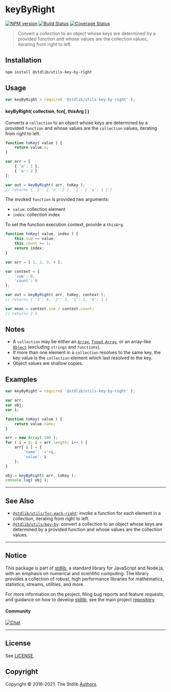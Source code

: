 <!--

@license Apache-2.0

Copyright (c) 2018 The Stdlib Authors.

Licensed under the Apache License, Version 2.0 (the "License");
you may not use this file except in compliance with the License.
You may obtain a copy of the License at

   http://www.apache.org/licenses/LICENSE-2.0

Unless required by applicable law or agreed to in writing, software
distributed under the License is distributed on an "AS IS" BASIS,
WITHOUT WARRANTIES OR CONDITIONS OF ANY KIND, either express or implied.
See the License for the specific language governing permissions and
limitations under the License.

-->

# keyByRight

[![NPM version][npm-image]][npm-url] [![Build Status][test-image]][test-url] [![Coverage Status][coverage-image]][coverage-url] <!-- [![dependencies][dependencies-image]][dependencies-url] -->

> Convert a collection to an object whose keys are determined by a provided function and whose values are the collection values, iterating from right to left.

<!-- Section to include introductory text. Make sure to keep an empty line after the intro `section` element and another before the `/section` close. -->

<section class="intro">

</section>

<!-- /.intro -->

<!-- Package usage documentation. -->

<section class="installation">

## Installation

```bash
npm install @stdlib/utils-key-by-right
```

</section>

<section class="usage">

## Usage

```javascript
var keyByRight = require( '@stdlib/utils-key-by-right' );
```

#### keyByRight( collection, fcn\[, thisArg ] )

Converts a `collection` to an object whose keys are determined by a provided `function` and whose values are the `collection` values, iterating from right to left.

<!-- eslint-disable object-curly-newline -->

```javascript
function toKey( value ) {
    return value.a;
}

var arr = [
    { 'a': 1 },
    { 'a': 2 }
];

var out = keyByRight( arr, toKey );
// returns { '2': { 'a': 2 }, '1': { 'a': 1 } }
```

The invoked `function` is provided two arguments:

-   `value`: collection element
-   `index`: collection index

To set the function execution context, provide a `thisArg`.

```javascript
function toKey( value, index ) {
    this.sum += value;
    this.count += 1;
    return index;
}

var arr = [ 1, 2, 3, 4 ];

var context = {
    'sum': 0,
    'count': 0
};

var out = keyByRight( arr, toKey, context );
// returns { '3': 4, '2': 3, '1': 2, '0': 1 }

var mean = context.sum / context.count;
// returns 2.5
```

</section>

<!-- /.usage -->

<!-- Package usage notes. Make sure to keep an empty line after the `section` element and another before the `/section` close. -->

<section class="notes">

## Notes

-   A `collection` may be either an [`Array`][mdn-array], [`Typed Array`][mdn-typed-array], or an array-like [`Object`][mdn-object] (excluding `strings` and `functions`).
-   If more than one element in a `collection` resolves to the same key, the key value is the `collection` element which last resolved to the key.
-   Object values are shallow copies.

</section>

<!-- /.notes -->

<!-- Package usage examples. -->

<section class="examples">

## Examples

<!-- eslint no-undef: "error" -->

```javascript
var keyByRight = require( '@stdlib/utils-key-by-right' );

var arr;
var obj;
var i;

function toKey( value ) {
    return value.name;
}

arr = new Array( 100 );
for ( i = 0; i < arr.length; i++ ) {
    arr[ i ] = {
        'name': 'v'+i,
        'value': i
    };
}

obj = keyByRight( arr, toKey );
console.log( obj );
```

</section>

<!-- /.examples -->

<!-- Section to include cited references. If references are included, add a horizontal rule *before* the section. Make sure to keep an empty line after the `section` element and another before the `/section` close. -->

<section class="references">

</section>

<!-- /.references -->

<!-- Section for related `stdlib` packages. Do not manually edit this section, as it is automatically populated. -->

<section class="related">

* * *

## See Also

-   <span class="package-name">[`@stdlib/utils/for-each-right`][@stdlib/utils/for-each-right]</span><span class="delimiter">: </span><span class="description">invoke a function for each element in a collection, iterating from right to left.</span>
-   <span class="package-name">[`@stdlib/utils/key-by`][@stdlib/utils/key-by]</span><span class="delimiter">: </span><span class="description">convert a collection to an object whose keys are determined by a provided function and whose values are the collection values.</span>

</section>

<!-- /.related -->

<!-- Section for all links. Make sure to keep an empty line after the `section` element and another before the `/section` close. -->


<section class="main-repo" >

* * *

## Notice

This package is part of [stdlib][stdlib], a standard library for JavaScript and Node.js, with an emphasis on numerical and scientific computing. The library provides a collection of robust, high performance libraries for mathematics, statistics, streams, utilities, and more.

For more information on the project, filing bug reports and feature requests, and guidance on how to develop [stdlib][stdlib], see the main project [repository][stdlib].

#### Community

[![Chat][chat-image]][chat-url]

---

## License

See [LICENSE][stdlib-license].


## Copyright

Copyright &copy; 2016-2021. The Stdlib [Authors][stdlib-authors].

</section>

<!-- /.stdlib -->

<!-- Section for all links. Make sure to keep an empty line after the `section` element and another before the `/section` close. -->

<section class="links">

[npm-image]: http://img.shields.io/npm/v/@stdlib/utils-key-by-right.svg
[npm-url]: https://npmjs.org/package/@stdlib/utils-key-by-right

[test-image]: https://github.com/stdlib-js/utils-key-by-right/actions/workflows/test.yml/badge.svg
[test-url]: https://github.com/stdlib-js/utils-key-by-right/actions/workflows/test.yml

[coverage-image]: https://img.shields.io/codecov/c/github/stdlib-js/utils-key-by-right/main.svg
[coverage-url]: https://codecov.io/github/stdlib-js/utils-key-by-right?branch=main

<!--

[dependencies-image]: https://img.shields.io/david/stdlib-js/utils-key-by-right.svg
[dependencies-url]: https://david-dm.org/stdlib-js/utils-key-by-right/main

-->

[chat-image]: https://img.shields.io/gitter/room/stdlib-js/stdlib.svg
[chat-url]: https://gitter.im/stdlib-js/stdlib/

[stdlib]: https://github.com/stdlib-js/stdlib

[stdlib-authors]: https://github.com/stdlib-js/stdlib/graphs/contributors

[stdlib-license]: https://raw.githubusercontent.com/stdlib-js/utils-key-by-right/main/LICENSE

[mdn-array]: https://developer.mozilla.org/en-US/docs/Web/JavaScript/Reference/Global_Objects/Array

[mdn-typed-array]: https://developer.mozilla.org/en-US/docs/Web/JavaScript/Reference/Global_Objects/TypedArray

[mdn-object]: https://developer.mozilla.org/en-US/docs/Web/JavaScript/Reference/Global_Objects/Object

<!-- <related-links> -->

[@stdlib/utils/for-each-right]: https://github.com/stdlib-js/utils-for-each-right

[@stdlib/utils/key-by]: https://github.com/stdlib-js/utils-key-by

<!-- </related-links> -->

</section>

<!-- /.links -->
